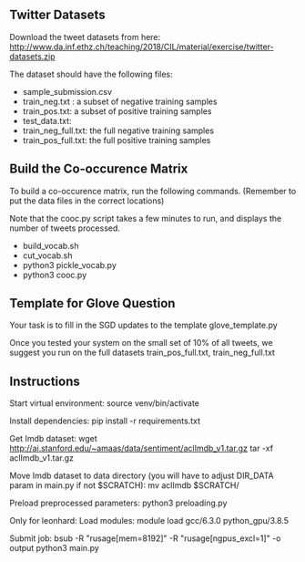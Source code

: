 

## Twitter  Datasets

Download the tweet datasets from here:
http://www.da.inf.ethz.ch/teaching/2018/CIL/material/exercise/twitter-datasets.zip


The dataset should have the following files:
- sample_submission.csv
- train_neg.txt :  a subset of negative training samples
- train_pos.txt: a subset of positive training samples
- test_data.txt:
- train_neg_full.txt: the full negative training samples
- train_pos_full.txt: the full positive training samples

## Build the Co-occurence Matrix

To build a co-occurence matrix, run the following commands.  (Remember to put the data files
in the correct locations)

Note that the cooc.py script takes a few minutes to run, and displays the number of tweets processed.

- build_vocab.sh
- cut_vocab.sh
- python3 pickle_vocab.py
- python3 cooc.py

##  Template for Glove Question

Your task is to fill in the SGD updates to the template
glove_template.py

Once you tested your system on the small set of 10% of all tweets, we suggest you run on the full datasets train_pos_full.txt, train_neg_full.txt

## Instructions

Start virtual environment:
source venv/bin/activate

Install dependencies:
pip install -r requirements.txt

Get Imdb dataset:
wget http://ai.stanford.edu/~amaas/data/sentiment/aclImdb_v1.tar.gz
tar -xf aclImdb_v1.tar.gz

Move Imdb dataset to data directory (you will have to adjust DIR_DATA param in main.py if not $SCRATCH):
mv aclImdb $SCRATCH/

Preload preprocessed parameters:
python3 preloading.py

Only for leonhard:
Load modules:
module load gcc/6.3.0 python_gpu/3.8.5

Submit job:
bsub -R "rusage[mem=8192]" -R "rusage[ngpus_excl=1]" -o output python3 main.py
